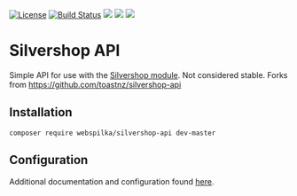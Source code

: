 <!--<p align="center">
  <img style="width:100%;height:auto; max-width:635px" src="http://pinc.nz/git/twitter/twittermeta.png">
</p>-->
[![License](https://poser.pugx.org/toastnz/silvershop-api/license)](https://packagist.org/packages/toastnz/silvershop-api)
[![Build Status](https://travis-ci.org/toastnz/silvershop-api.svg?branch=master)](https://travis-ci.org/toastnz/silvershop-api)
<img src="https://img.shields.io/badge/made_with-%20%20%20%E2%98%95-green.svg">
<img src="https://img.shields.io/badge/made_by-%F0%9F%92%A9%F0%9F%92%A9-dddddd.svg">
<img src="https://img.shields.io/badge/made_for-%F0%9F%92%B5-e6acca.svg">

# Silvershop API

Simple API for use with the [Silvershop module](https://github.com/silvershop/silvershop-core). Not considered stable.
Forks from https://github.com/toastnz/silvershop-api

## Installation

```
composer require webspilka/silvershop-api dev-master
```

## Configuration

Additional documentation and configuration found [here](docs/en/INDEX.md).
